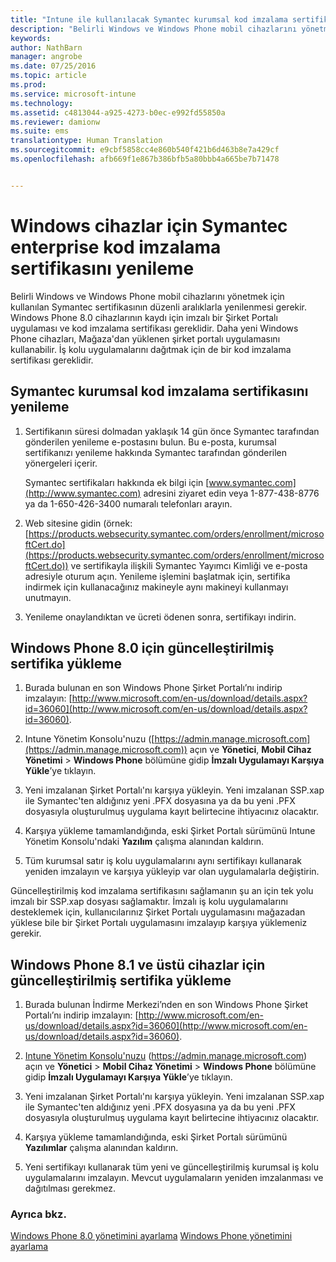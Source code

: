 ```yaml
---
title: "Intune ile kullanılacak Symantec kurumsal kod imzalama sertifikasını yenileme | Microsoft Intune"
description: "Belirli Windows ve Windows Phone mobil cihazlarını yönetmek için kullanılan Symantec sertifikalarını yenileme rehberi"
keywords: 
author: NathBarn
manager: angrobe
ms.date: 07/25/2016
ms.topic: article
ms.prod: 
ms.service: microsoft-intune
ms.technology: 
ms.assetid: c4813044-a925-4273-b0ec-e992fd55850a
ms.reviewer: damionw
ms.suite: ems
translationtype: Human Translation
ms.sourcegitcommit: e9cbf5858cc4e860b540f421b6d463b8e7a429cf
ms.openlocfilehash: afb669f1e867b386bfb5a80bbb4a665be7b71478


---
```


# Windows cihazlar için Symantec enterprise kod imzalama sertifikasını yenileme

Belirli Windows ve Windows Phone mobil cihazlarını yönetmek için kullanılan Symantec sertifikasının düzenli aralıklarla yenilenmesi gerekir. Windows Phone 8.0 cihazlarının kaydı için imzalı bir Şirket Portalı uygulaması ve kod imzalama sertifikası gereklidir. Daha yeni Windows Phone cihazları, Mağaza'dan yüklenen şirket portalı uygulamasını kullanabilir. İş kolu uygulamalarını dağıtmak için de bir kod imzalama sertifikası gereklidir.

## Symantec kurumsal kod imzalama sertifikasını yenileme

1.  Sertifikanın süresi dolmadan yaklaşık 14 gün önce Symantec tarafından gönderilen yenileme e-postasını bulun. Bu e-posta, kurumsal sertifikanızı yenileme hakkında Symantec tarafından gönderilen yönergeleri içerir.

    Symantec sertifikaları hakkında ek bilgi için [www.symantec.com](http://www.symantec.com) adresini ziyaret edin veya 1-877-438-8776 ya da 1-650-426-3400 numaralı telefonları arayın.

2.  Web sitesine gidin (örnek: [https://products.websecurity.symantec.com/orders/enrollment/microsoftCert.do](https://products.websecurity.symantec.com/orders/enrollment/microsoftCert.do)) ve sertifikayla ilişkili Symantec Yayımcı Kimliği ve e-posta adresiyle oturum açın. Yenileme işlemini başlatmak için, sertifika indirmek için kullanacağınız makineyle aynı makineyi kullanmayı unutmayın.

3.  Yenileme onaylandıktan ve ücreti ödenen sonra, sertifikayı indirin.

## Windows Phone 8.0 için güncelleştirilmiş sertifika yükleme

1.  Burada bulunan en son Windows Phone Şirket Portalı’nı indirip imzalayın: [http://www.microsoft.com/en-us/download/details.aspx?id=36060](http://www.microsoft.com/en-us/download/details.aspx?id=36060).

2.  Intune Yönetim Konsolu'nuzu ([https://admin.manage.microsoft.com](https://admin.manage.microsoft.com)) açın ve **Yönetici**, **Mobil Cihaz Yönetimi** &gt; **Windows Phone** bölümüne gidip **İmzalı Uygulamayı Karşıya Yükle**’ye tıklayın.

3.  Yeni imzalanan Şirket Portalı'nı karşıya yükleyin. Yeni imzalanan SSP.xap ile Symantec'ten aldığınız yeni .PFX dosyasına ya da bu yeni .PFX dosyasıyla oluşturulmuş uygulama kayıt belirtecine ihtiyacınız olacaktır.

4.  Karşıya yükleme tamamlandığında, eski Şirket Portalı sürümünü Intune Yönetim Konsolu'ndaki **Yazılım** çalışma alanından kaldırın.

5.  Tüm kurumsal satır iş kolu uygulamalarını aynı sertifikayı kullanarak yeniden imzalayın ve karşıya yükleyip var olan uygulamalarla değiştirin.

Güncelleştirilmiş kod imzalama sertifikasını sağlamanın şu an için tek yolu imzalı bir SSP.xap dosyası sağlamaktır. İmzalı iş kolu uygulamalarını desteklemek için, kullanıcılarınız Şirket Portalı uygulamasını mağazadan yüklese bile bir Şirket Portalı uygulamasını imzalayıp karşıya yüklemeniz gerekir.

## Windows Phone 8.1 ve üstü cihazlar için güncelleştirilmiş sertifika yükleme

1.  Burada bulunan İndirme Merkezi’nden en son Windows Phone Şirket Portalı’nı indirip imzalayın: [http://www.microsoft.com/en-us/download/details.aspx?id=36060](http://www.microsoft.com/en-us/download/details.aspx?id=36060).

2.  [Intune Yönetim Konsolu'nuzu](https://admin.manage.microsoft.com) (https://admin.manage.microsoft.com) açın ve **Yönetici** &gt; **Mobil Cihaz Yönetimi** &gt; **Windows Phone** bölümüne gidip **İmzalı Uygulamayı Karşıya Yükle**’ye tıklayın.

3.  Yeni imzalanan Şirket Portalı'nı karşıya yükleyin. Yeni imzalanan SSP.xap ile Symantec'ten aldığınız yeni .PFX dosyasına ya da bu yeni .PFX dosyasıyla oluşturulmuş uygulama kayıt belirtecine ihtiyacınız olacaktır.

4.  Karşıya yükleme tamamlandığında, eski Şirket Portalı sürümünü **Yazılımlar** çalışma alanından kaldırın.

5.  Yeni sertifikayı kullanarak tüm yeni ve güncelleştirilmiş kurumsal iş kolu uygulamalarını imzalayın. Mevcut uygulamaların yeniden imzalanması ve dağıtılması gerekmez.


### Ayrıca bkz.
[Windows Phone 8.0 yönetimini ayarlama](set-up-windows-phone-8.0-management-with-microsoft-intune.md)
[Windows Phone yönetimini ayarlama](set-up-windows-phone-management-with-microsoft-intune.md)



<!--HONumber=Jul16_HO4-->


